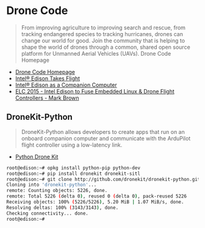 Drone Code
==

> From improving agriculture to improving search and rescue, from tracking endangered species to tracking hurricanes, drones can change our world for good.  Join the community that is helping to shape the world of drones through a common, shared open source platform for Unmanned Aerial Vehicles (UAVs). Drone Code Homepage

- [Drone Code Homepage](https://www.dronecode.org/)
- [Intel® Edison Takes Flight](https://github.com/jbrosenz/Edison-Takes-Flight)
- [Intel® Edison as a Companion Computer](http://dev.ardupilot.com/wiki/edison-for-drones/)
- [ELC 2015 - Intel Edison to Fuse Embedded Linux & Drone Flight Controllers - Mark Brown](https://www.youtube.com/watch?v=_6xZRikGiQQ)

## DroneKit-Python

> DroneKit-Python allows developers to create apps that run on an onboard companion computer and communicate with the ArduPilot flight controller using a low-latency link. 

- [Python Drone Kit](http://python.dronekit.io/about/overview.html)

```sh
root@edison:~# opkg install python-pip python-dev
root@edison:~# pip install dronekit dronekit-sitl
root@edison:~# git clone http://github.com/dronekit/dronekit-python.git
Cloning into 'dronekit-python'...
remote: Counting objects: 5226, done.
remote: Total 5226 (delta 0), reused 0 (delta 0), pack-reused 5226
Receiving objects: 100% (5226/5226), 5.20 MiB | 1.07 MiB/s, done.
Resolving deltas: 100% (3143/3143), done.
Checking connectivity... done.
root@edison:~# 

```

